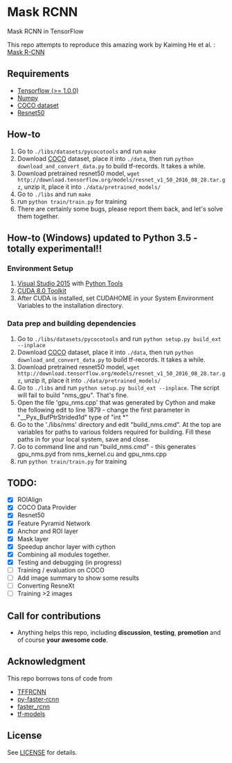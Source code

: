 # Mask RCNN
Mask RCNN in TensorFlow

This repo attempts to reproduce this amazing work by Kaiming He et al. : 
[Mask R-CNN](https://arxiv.org/abs/1703.06870)

## Requirements

- [Tensorflow (>= 1.0.0)](https://www.tensorflow.org/install/install_linux)
- [Numpy](https://github.com/numpy/numpy/blob/master/INSTALL.rst.txt)
- [COCO dataset](http://mscoco.org/dataset/#download)
- [Resnet50](http://download.tensorflow.org/models/resnet_v1_50_2016_08_28.tar.gz)

## How-to
1. Go to `./libs/datasets/pycocotools` and run `make`
2. Download [COCO](http://mscoco.org/dataset/#download) dataset, place it into `./data`, then run `python download_and_convert_data.py` to build tf-records. It takes a while.
3. Download pretrained resnet50 model, `wget http://download.tensorflow.org/models/resnet_v1_50_2016_08_28.tar.gz`, unzip it, place it into `./data/pretrained_models/`
4. Go to `./libs` and run `make`
5. run `python train/train.py` for training
6. There are certainly some bugs, please report them back, and let's solve them together.

## How-to (Windows) updated to Python 3.5 - totally experimental!!
### Environment Setup
1. [Visual Studio 2015](https://www.visualstudio.com/vs/older-downloads/) with [Python Tools](https://github.com/Microsoft/PTVS)
2. [CUDA 8.0 Toolkit](https://developer.nvidia.com/cuda-downloads)
3. After CUDA is installed, set CUDAHOME in your System Environment Variables to the installation directory.

### Data prep and building dependencies
1. Go to `./libs/datasets/pycocotools` and run `python setup.py build_ext --inplace`
2. Download [COCO](http://mscoco.org/dataset/#download) dataset, place it into `./data`, then run `python download_and_convert_data.py` to build tf-records. It takes a while.
3. Download pretrained resnet50 model, `wget http://download.tensorflow.org/models/resnet_v1_50_2016_08_28.tar.gz`, unzip it, place it into `./data/pretrained_models/`
5. Go to `./libs` and run `python setup.py build_ext --inplace`. The script will fail to build "nms_gpu". That's fine.
6. Open the file 'gpu_nms.cpp' that was generated by Cython and make the following edit to line 1879 - change the first parameter in "__Pyx_BufPtrStrided1d" type of "int *"
7. Go to the './libs/nms' directory and edit "build_nms.cmd". At the top are variables for paths to various folders required for building. Fill these paths in for your local system, save and close.
8. Go to command line and run "build_nms.cmd" - this generates gpu_nms.pyd from nms_kernel.cu and gpu_nms.cpp
9. run `python train/train.py` for training

## TODO:
- [x] ROIAlign
- [x] COCO Data Provider
- [x] Resnet50
- [x] Feature Pyramid Network
- [x] Anchor and ROI layer
- [x] Mask layer
- [x] Speedup anchor layer with cython
- [x] Combining all modules together.
- [x] Testing and debugging (in progress)
- [ ] Training / evaluation on COCO
- [ ] Add image summary to show some results
- [ ] Converting ResneXt
- [ ] Training >2 images

## Call for contributions
- Anything helps this repo, including **discussion**, **testing**, **promotion** and of course **your awesome code**.

## Acknowledgment
This repo borrows tons of code from 
- [TFFRCNN](https://github.com/CharlesShang/TFFRCNN)
- [py-faster-rcnn](https://github.com/rbgirshick/py-faster-rcnn) 
- [faster_rcnn](https://github.com/ShaoqingRen/faster_rcnn)
- [tf-models](https://github.com/tensorflow/models)

## License
See [LICENSE](https://github.com/CharlesShang/FastMaskRCNN/blob/master/LICENSE) for details.

